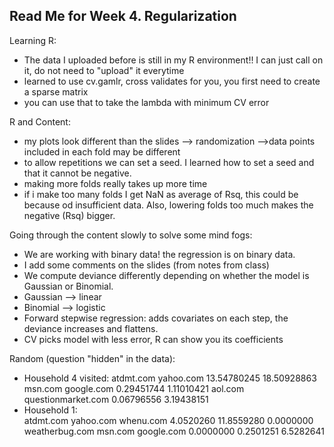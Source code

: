 ## Read Me for Week 4. Regularization
Learning R:
- The data I uploaded before is still in my R environment!! I can just call on it, do not need to "upload" it everytime
- learned to use cv.gamlr, cross validates for you, you first need to create a sparse matrix
- you can use that to take the lambda with minimum CV error

R and Content: 
- my plots look different than the slides --> randomization -->data points included in each fold may be different
- to allow repetitions we can set a seed. I learned how to set a seed and that it cannot be negative.
- making more folds really takes up more time
- if i make too many folds I get NaN as average of Rsq, this could be because od insufficient data. Also, lowering folds too much makes the negative (Rsq) bigger. 



Going through the content slowly to solve some mind fogs: 
- We are working with binary data! the regression is on binary data. 
- I add some comments on the slides (from notes from class)
- We compute deviance differently depending on whether the model is Gaussian or Binomial.
- Gaussian --> linear
- Binomial --> logistic
- Forward stepwise regression: adds covariates on each step, the deviance increases and flattens. 
- CV picks model with less error, R can show you its coefficients

Random (question "hidden" in the data): 
- Household 4 visited:   atdmt.com          yahoo.com 
       13.54780245        18.50928863 
           msn.com         google.com 
        0.29451744         1.11010421 
           aol.com questionmarket.com 
        0.06796556         3.19438151 
- Household 1:      
atdmt.com      yahoo.com      whenu.com 
     4.0520260     11.8559280      0.0000000 
weatherbug.com        msn.com     google.com 
     0.0000000      0.2501251      6.5282641 